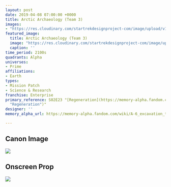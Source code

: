 ```yaml
---
layout: post
date: 2019-04-08 07:00:00 +0000
title: Arctic Archaeology (Team 3)
images:
- "https://res.cloudinary.com/startrekdesignproject-com/image/upload/v1554857564/ArcticArchaeology.png"
featured_image:
  title: Arctic Archaeology (Team 3)
  image: "https://res.cloudinary.com/startrekdesignproject-com/image/upload/v1554857564/ArcticArchaeology.png"
  caption: ''
time_period: 2100s
quadrants: Alpha
universes:
- Prime
affiliations:
- Earth
types:
- Mission Patch
- Science & Research
franchise: Enterprise
primary_reference: S02E23 "[Regeneration](https://memory-alpha.fandom.com/wiki/Regeneration
  "Regeneration")"
designer: ''
memory_alpha_url: https://memory-alpha.fandom.com/wiki/A-6_excavation_team

---
```

## Canon Image

![](https://res.cloudinary.com/startrekdesignproject-com/image/upload/v1554783339/ArcticArchaeology1.jpg)

## Onscreen Prop

![](https://res.cloudinary.com/startrekdesignproject-com/image/upload/v1554783339/ArcticArchaeologyProp.jpg)